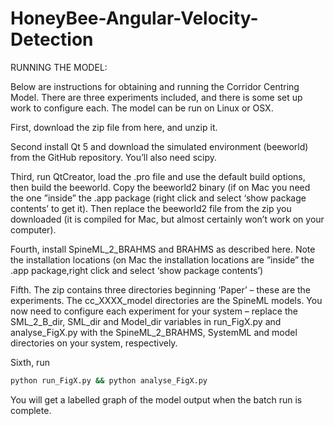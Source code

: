 # HoneyBee-Angular-Velocity-Detection

RUNNING THE MODEL:

Below are instructions for obtaining and running the Corridor Centring Model. There are three experiments included, and there is some set up work to configure each. The model can be run on Linux or OSX.

First, download the zip file from here, and unzip it.

Second install Qt 5 and download the simulated environment (beeworld) from the GitHub repository. You’ll also need scipy.

Third, run QtCreator, load the .pro file and use the default build options, then build the beeworld. Copy the beeworld2 binary (if on Mac you need the one ”inside” the .app package (right click and select ‘show package contents’ to get it). Then replace the beeworld2 file from the zip you downloaded (it is compiled for Mac, but almost certainly won’t work on your computer).

Fourth, install SpineML_2_BRAHMS and BRAHMS as described here. Note the installation locations (on Mac the installation locations are ”inside” the .app package,right click and select ‘show package contents’)

Fifth. The zip contains three directories beginning ‘Paper’ – these are the experiments. The cc_XXXX_model directories are the SpineML models. You now need to configure each experiment for your system – replace the SML_2_B_dir, SML_dir and Model_dir variables in run_FigX.py and analyse_FigX.py with the SpineML_2_BRAHMS, SystemML and model directories on your system, respectively.

Sixth, run

```bash
python run_FigX.py && python analyse_FigX.py
```

You will get a labelled graph of the model output when the batch run is complete.
